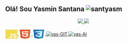 ## Olá! Sou Yasmin Santana <img alt="santyasm" src="https://media.giphy.com/media/30pyfwqGRwuo0t2X94/giphy.gif" width="100px" heigth="100px">

<div align="center">
  <a href="https://github.com/santyasm">
  <img height="180em" src="https://github-readme-stats.vercel.app/api?username=santyasm&show_icons=true&theme=dracula&include_all_commits=true&count_private=true"/>
  <img height="180em" src="https://github-readme-stats.vercel.app/api/top-langs/?username=santyasm&layout=compact&langs_count=7&theme=dracula"/>
</div>

<div style="display: inline_block"><br>
  <img align="center" alt="yas-JS" height="30" width="40" src="https://raw.githubusercontent.com/devicons/devicon/master/icons/javascript/javascript-plain.svg">
  <img align="center" alt="yas-HTML" height="30" width="40" src="https://raw.githubusercontent.com/devicons/devicon/master/icons/html5/html5-original.svg">
  <img align="center" alt="yas-CSS" height="30" width="40" src="https://raw.githubusercontent.com/devicons/devicon/master/icons/css3/css3-original.svg">
  <img align="center" alt="yas-GIT" height="30" width="40" src="https://cdn.jsdelivr.net/gh/devicons/devicon/icons/git/git-original.svg">
  <img align="center" alt="yas-AI" height="30" width="40" src="https://cdn.jsdelivr.net/gh/devicons/devicon/icons/illustrator/illustrator-line.svg">
  </div>
